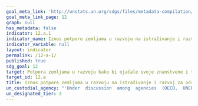 ```yaml
---
goal_meta_link: 'http://unstats.un.org/sdgs/files/metadata-compilation/Metadata-Goal-12.pdf'
goal_meta_link_page: 12
graph: null
has_metadata: false
indicator: 12.a.1
indicator_name: Iznos potpore zemljama u razvoju na istraživanje i razvoj za održivu potrošnju i proizvodnju i ekološki prihvatljive tehnologije
indicator_variable: null
layout: indicator
permalink: /12-a-1/
published: true  
sdg_goal: 12
target: Potpora zemljama u razvoju kako bi ojačale svoje znanstvene i tehnološke kapacitete za kretanje prema održivijim obrascima potrošnje i proizvodnje.
target_id: 12.a
title: Iznos potpore zemljama u razvoju na istraživanje i razvoj za održivu potrošnju i proizvodnju i ekološki prihvatljive tehnologije
un_custodial_agency: "'Under  discussion  among  agencies  (OECD,  UNEP,  UNESCO-UIS,  World  Bank)'"
un_designated_tier: 3
---
```

